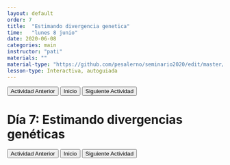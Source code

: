 ```yaml
---
layout: default
order: 7
title:  "Estimando divergencia genetica"
time:   "lunes 8 junio"
date: 2020-06-08
categories: main
instructor: "pati"
materials: ""
material-type: "https://github.com/pesalerno/seminario2020/edit/master/_posts/2020-06-06-7_divergencia.md"
lesson-type: Interactiva, autoguiada
---
```

<a href="https://github.com/pesalerno/seminario2020/blob/master/_posts/2020-06-05-6_diversidad.md"><button>Actividad Anterior</button></a>		<a href="https://pesalerno.github.io/seminario2020/"><button>Inicio</button></a>    <a href="https://github.com/pesalerno/seminario2020/blob/master/_posts/2020-06-09-8_geografico1.md"><button>Siguiente Actividad</button></a>

# Día 7: Estimando divergencias genéticas

<a href="https://github.com/pesalerno/seminario2020/blob/master/_posts/2020-06-05-6_diversidad.md"><button>Actividad Anterior</button></a>		<a href="https://pesalerno.github.io/seminario2020/"><button>Inicio</button></a>    <a href="https://github.com/pesalerno/seminario2020/blob/master/_posts/2020-06-09-8_geografico1.md"><button>Siguiente Actividad</button></a>

